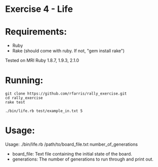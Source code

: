 Exercise 4 - Life
==============


Requirements:
==============
* Ruby
* Rake (should come with ruby. If not, "gem install rake")

Tested on MRI Ruby 1.8.7, 1.9.3, 2.1.0

Running:
==============
```
git clone https://github.com/rfarris/rally_exercise.git
cd rally_exercise
rake test

./bin/life.rb test/example_in.txt 5
```



Usage:
==============
Usage: ./bin/life.rb /path/to/board_file.txt number_of_generations

* board_file:  Text file containing the initial state of the board.
* generations: The number of generations to run through and print out.